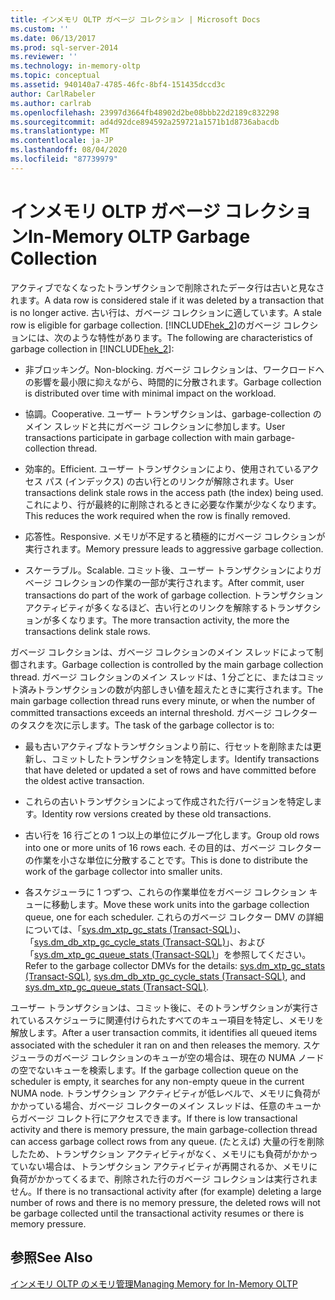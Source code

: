 ```yaml
---
title: インメモリ OLTP ガベージ コレクション | Microsoft Docs
ms.custom: ''
ms.date: 06/13/2017
ms.prod: sql-server-2014
ms.reviewer: ''
ms.technology: in-memory-oltp
ms.topic: conceptual
ms.assetid: 940140a7-4785-46fc-8bf4-151435dccd3c
author: CarlRabeler
ms.author: carlrab
ms.openlocfilehash: 23997d3664fb48902d2be08bbb22d2189c832298
ms.sourcegitcommit: ad4d92dce894592a259721a1571b1d8736abacdb
ms.translationtype: MT
ms.contentlocale: ja-JP
ms.lasthandoff: 08/04/2020
ms.locfileid: "87739979"
---
```

# <a name="in-memory-oltp-garbage-collection"></a><span data-ttu-id="1c3e9-102">インメモリ OLTP ガベージ コレクション</span><span class="sxs-lookup"><span data-stu-id="1c3e9-102">In-Memory OLTP Garbage Collection</span></span>
  <span data-ttu-id="1c3e9-103">アクティブでなくなったトランザクションで削除されたデータ行は古いと見なされます。</span><span class="sxs-lookup"><span data-stu-id="1c3e9-103">A data row is considered stale if it was deleted by a transaction that is no longer active.</span></span> <span data-ttu-id="1c3e9-104">古い行は、ガベージ コレクションに適しています。</span><span class="sxs-lookup"><span data-stu-id="1c3e9-104">A stale row is eligible for garbage collection.</span></span> <span data-ttu-id="1c3e9-105">[!INCLUDE[hek_2](../../includes/hek-2-md.md)]のガベージ コレクションには、次のような特性があります。</span><span class="sxs-lookup"><span data-stu-id="1c3e9-105">The following are characteristics of garbage collection in [!INCLUDE[hek_2](../../includes/hek-2-md.md)]:</span></span>  
  
-   <span data-ttu-id="1c3e9-106">非ブロッキング。</span><span class="sxs-lookup"><span data-stu-id="1c3e9-106">Non-blocking.</span></span> <span data-ttu-id="1c3e9-107">ガベージ コレクションは、ワークロードへの影響を最小限に抑えながら、時間的に分散されます。</span><span class="sxs-lookup"><span data-stu-id="1c3e9-107">Garbage collection is distributed over time with minimal impact on the workload.</span></span>  
  
-   <span data-ttu-id="1c3e9-108">協調。</span><span class="sxs-lookup"><span data-stu-id="1c3e9-108">Cooperative.</span></span> <span data-ttu-id="1c3e9-109">ユーザー トランザクションは、garbage-collection のメイン スレッドと共にガベージ コレクションに参加します。</span><span class="sxs-lookup"><span data-stu-id="1c3e9-109">User transactions participate in garbage collection with main garbage-collection thread.</span></span>  
  
-   <span data-ttu-id="1c3e9-110">効率的。</span><span class="sxs-lookup"><span data-stu-id="1c3e9-110">Efficient.</span></span> <span data-ttu-id="1c3e9-111">ユーザー トランザクションにより、使用されているアクセス パス (インデックス) の古い行とのリンクが解除されます。</span><span class="sxs-lookup"><span data-stu-id="1c3e9-111">User transactions delink stale rows in the access path (the index) being used.</span></span> <span data-ttu-id="1c3e9-112">これにより、行が最終的に削除されるときに必要な作業が少なくなります。</span><span class="sxs-lookup"><span data-stu-id="1c3e9-112">This reduces the work required when the row is finally removed.</span></span>  
  
-   <span data-ttu-id="1c3e9-113">応答性。</span><span class="sxs-lookup"><span data-stu-id="1c3e9-113">Responsive.</span></span> <span data-ttu-id="1c3e9-114">メモリが不足すると積極的にガベージ コレクションが実行されます。</span><span class="sxs-lookup"><span data-stu-id="1c3e9-114">Memory pressure leads to aggressive garbage collection.</span></span>  
  
-   <span data-ttu-id="1c3e9-115">スケーラブル。</span><span class="sxs-lookup"><span data-stu-id="1c3e9-115">Scalable.</span></span> <span data-ttu-id="1c3e9-116">コミット後、ユーザー トランザクションによりガベージ コレクションの作業の一部が実行されます。</span><span class="sxs-lookup"><span data-stu-id="1c3e9-116">After commit, user transactions do part of the work of garbage collection.</span></span> <span data-ttu-id="1c3e9-117">トランザクション アクティビティが多くなるほど、古い行とのリンクを解除するトランザクションが多くなります。</span><span class="sxs-lookup"><span data-stu-id="1c3e9-117">The more transaction activity, the more the transactions delink stale rows.</span></span>  
  
 <span data-ttu-id="1c3e9-118">ガベージ コレクションは、ガベージ コレクションのメイン スレッドによって制御されます。</span><span class="sxs-lookup"><span data-stu-id="1c3e9-118">Garbage collection is controlled by the main garbage collection thread.</span></span> <span data-ttu-id="1c3e9-119">ガベージ コレクションのメイン スレッドは、1 分ごとに、またはコミット済みトランザクションの数が内部しきい値を超えたときに実行されます。</span><span class="sxs-lookup"><span data-stu-id="1c3e9-119">The main garbage collection thread runs every minute, or when the number of committed transactions exceeds an internal threshold.</span></span> <span data-ttu-id="1c3e9-120">ガベージ コレクターのタスクを次に示します。</span><span class="sxs-lookup"><span data-stu-id="1c3e9-120">The task of the garbage collector is to:</span></span>  
  
-   <span data-ttu-id="1c3e9-121">最も古いアクティブなトランザクションより前に、行セットを削除または更新し、コミットしたトランザクションを特定します。</span><span class="sxs-lookup"><span data-stu-id="1c3e9-121">Identify transactions that have deleted or updated a set of rows and have committed before the oldest active transaction.</span></span>  
  
-   <span data-ttu-id="1c3e9-122">これらの古いトランザクションによって作成された行バージョンを特定します。</span><span class="sxs-lookup"><span data-stu-id="1c3e9-122">Identity row versions created by these old transactions.</span></span>  
  
-   <span data-ttu-id="1c3e9-123">古い行を 16 行ごとの 1 つ以上の単位にグループ化します。</span><span class="sxs-lookup"><span data-stu-id="1c3e9-123">Group old rows into one or more units of 16 rows each.</span></span> <span data-ttu-id="1c3e9-124">その目的は、ガベージ コレクターの作業を小さな単位に分散することです。</span><span class="sxs-lookup"><span data-stu-id="1c3e9-124">This is done to distribute the work of the garbage collector into smaller units.</span></span>  
  
-   <span data-ttu-id="1c3e9-125">各スケジューラに 1 つずつ、これらの作業単位をガベージ コレクション キューに移動します。</span><span class="sxs-lookup"><span data-stu-id="1c3e9-125">Move these work units into the garbage collection queue, one for each scheduler.</span></span> <span data-ttu-id="1c3e9-126">これらのガベージ コレクター DMV の詳細については、「[sys.dm_xtp_gc_stats &#40;Transact-SQL&#41;](/sql/relational-databases/system-dynamic-management-views/sys-dm-xtp-gc-stats-transact-sql)」、「[sys.dm_db_xtp_gc_cycle_stats &#40;Transact-SQL&#41;](/sql/relational-databases/system-dynamic-management-views/sys-dm-db-xtp-gc-cycle-stats-transact-sql)」、および「[sys.dm_xtp_gc_queue_stats &#40;Transact-SQL&#41;](/sql/relational-databases/system-dynamic-management-views/sys-dm-xtp-gc-queue-stats-transact-sql)」を参照してください。</span><span class="sxs-lookup"><span data-stu-id="1c3e9-126">Refer to the garbage collector DMVs for the details: [sys.dm_xtp_gc_stats &#40;Transact-SQL&#41;](/sql/relational-databases/system-dynamic-management-views/sys-dm-xtp-gc-stats-transact-sql), [sys.dm_db_xtp_gc_cycle_stats &#40;Transact-SQL&#41;](/sql/relational-databases/system-dynamic-management-views/sys-dm-db-xtp-gc-cycle-stats-transact-sql), and [sys.dm_xtp_gc_queue_stats &#40;Transact-SQL&#41;](/sql/relational-databases/system-dynamic-management-views/sys-dm-xtp-gc-queue-stats-transact-sql).</span></span>  
  
 <span data-ttu-id="1c3e9-127">ユーザー トランザクションは、コミット後に、そのトランザクションが実行されているスケジューラに関連付けられたすべてのキュー項目を特定し、メモリを解放します。</span><span class="sxs-lookup"><span data-stu-id="1c3e9-127">After a user transaction commits, it identifies all queued items associated with the scheduler it ran on and then releases the memory.</span></span> <span data-ttu-id="1c3e9-128">スケジューラのガベージ コレクションのキューが空の場合は、現在の NUMA ノードの空でないキューを検索します。</span><span class="sxs-lookup"><span data-stu-id="1c3e9-128">If the garbage collection queue on the scheduler is empty, it searches for any non-empty queue in the current NUMA node.</span></span> <span data-ttu-id="1c3e9-129">トランザクション アクティビティが低レベルで、メモリに負荷がかかっている場合、ガベージ コレクターのメイン スレッドは、任意のキューからガベージ コレクト行にアクセスできます。</span><span class="sxs-lookup"><span data-stu-id="1c3e9-129">If there is low transactional activity and there is memory pressure, the main garbage-collection thread can access garbage collect rows from any queue.</span></span> <span data-ttu-id="1c3e9-130">(たとえば) 大量の行を削除したため、トランザクション アクティビティがなく、メモリにも負荷がかかっていない場合は、トランザクション アクティビティが再開されるか、メモリに負荷がかかってくるまで、削除された行のガベージ コレクションは実行されません。</span><span class="sxs-lookup"><span data-stu-id="1c3e9-130">If there is no transactional activity after (for example) deleting a large number of rows and there is no memory pressure, the deleted rows will not be garbage collected until the transactional activity resumes or there is memory pressure.</span></span>  
  
## <a name="see-also"></a><span data-ttu-id="1c3e9-131">参照</span><span class="sxs-lookup"><span data-stu-id="1c3e9-131">See Also</span></span>  
 [<span data-ttu-id="1c3e9-132">インメモリ OLTP のメモリ管理</span><span class="sxs-lookup"><span data-stu-id="1c3e9-132">Managing Memory for In-Memory OLTP</span></span>](../../database-engine/managing-memory-for-in-memory-oltp.md)  
  
  
